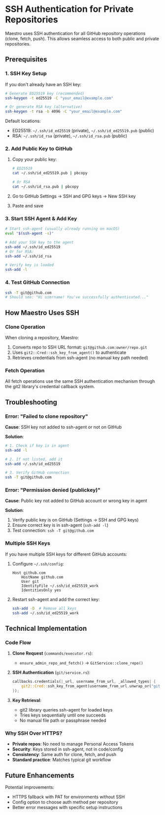 # SSH Authentication for Private Repositories

Maestro uses SSH authentication for all GitHub repository operations (clone, fetch, push). This allows seamless access to both public and private repositories.

## Prerequisites

### 1. SSH Key Setup

If you don't already have an SSH key:

```bash
# Generate ED25519 key (recommended)
ssh-keygen -t ed25519 -C "your_email@example.com"

# Or generate RSA key (alternative)
ssh-keygen -t rsa -b 4096 -C "your_email@example.com"
```

Default locations:
- ED25519: `~/.ssh/id_ed25519` (private), `~/.ssh/id_ed25519.pub` (public)
- RSA: `~/.ssh/id_rsa` (private), `~/.ssh/id_rsa.pub` (public)

### 2. Add Public Key to GitHub

1. Copy your public key:
   ```bash
   # ED25519
   cat ~/.ssh/id_ed25519.pub | pbcopy
   
   # Or RSA
   cat ~/.ssh/id_rsa.pub | pbcopy
   ```

2. Go to GitHub Settings → SSH and GPG keys → New SSH key
3. Paste and save

### 3. Start SSH Agent & Add Key

```bash
# Start ssh-agent (usually already running on macOS)
eval "$(ssh-agent -s)"

# Add your SSH key to the agent
ssh-add ~/.ssh/id_ed25519
# Or for RSA:
ssh-add ~/.ssh/id_rsa

# Verify key is loaded
ssh-add -l
```

### 4. Test GitHub Connection

```bash
ssh -T git@github.com
# Should see: "Hi username! You've successfully authenticated..."
```

## How Maestro Uses SSH

### Clone Operation

When cloning a repository, Maestro:
1. Converts repo to SSH URL format: `git@github.com:owner/repo.git`
2. Uses `git2::Cred::ssh_key_from_agent()` to authenticate
3. Retrieves credentials from ssh-agent (no manual key path needed)

### Fetch Operation

All fetch operations use the same SSH authentication mechanism through the git2 library's credential callback system.

## Troubleshooting

### Error: "Failed to clone repository"

**Cause**: SSH key not added to ssh-agent or not on GitHub

**Solution**:
```bash
# 1. Check if key is in agent
ssh-add -l

# 2. If not listed, add it
ssh-add ~/.ssh/id_ed25519

# 3. Verify GitHub connection
ssh -T git@github.com
```

### Error: "Permission denied (publickey)"

**Cause**: Public key not added to GitHub account or wrong key in agent

**Solution**:
1. Verify public key is on GitHub (Settings → SSH and GPG keys)
2. Ensure correct key is in ssh-agent (`ssh-add -l`)
3. Test connection: `ssh -T git@github.com`

### Multiple SSH Keys

If you have multiple SSH keys for different GitHub accounts:

1. Configure `~/.ssh/config`:
   ```
   Host github.com
       HostName github.com
       User git
       IdentityFile ~/.ssh/id_ed25519_work
       IdentitiesOnly yes
   ```

2. Restart ssh-agent and add the correct key:
   ```bash
   ssh-add -D  # Remove all keys
   ssh-add ~/.ssh/id_ed25519_work
   ```

## Technical Implementation

### Code Flow

1. **Clone Request** (`commands/executor.rs`):
   - `ensure_admin_repo_and_fetch()` → `GitService::clone_repo()`
   
2. **SSH Authentication** (`git/service.rs`):
   ```rust
   callbacks.credentials(|_url, username_from_url, _allowed_types| {
       git2::Cred::ssh_key_from_agent(username_from_url.unwrap_or("git"))
   });
   ```
   
3. **Key Retrieval**: 
   - git2 library queries ssh-agent for loaded keys
   - Tries keys sequentially until one succeeds
   - No manual file path or passphrase needed

### Why SSH Over HTTPS?

- **Private repos**: No need to manage Personal Access Tokens
- **Security**: Keys stored in ssh-agent, not in code/config
- **Consistency**: Same auth for clone, fetch, and push
- **Standard practice**: Matches typical git workflow

## Future Enhancements

Potential improvements:
- HTTPS fallback with PAT for environments without SSH
- Config option to choose auth method per repository
- Better error messages with specific setup instructions
